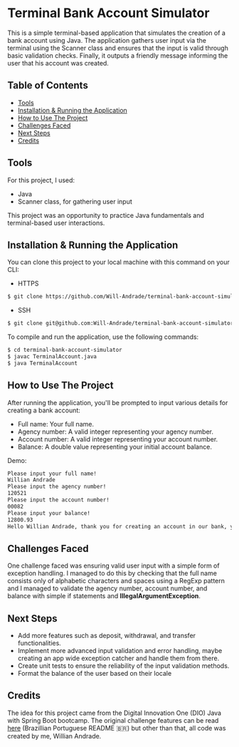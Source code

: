 # Terminal Bank Account Simulator

This is a simple terminal-based application that simulates the creation of a bank account using Java. The application gathers user input via the terminal using the Scanner class and ensures that the input is valid through basic validation checks. Finally, it outputs a friendly message informing the user that his account was created.

## Table of Contents

- [Tools](#tools)
- [Installation & Running the Application](#installation--running-the-application)
- [How to Use The Project](#how-to-use-the-project)
- [Challenges Faced](#challenges-faced)
- [Next Steps](#next-steps)
- [Credits](#credits)

## Tools
For this project, I used:
- Java
- Scanner class, for gathering user input

This project was an opportunity to practice Java fundamentals and terminal-based user interactions.

## Installation & Running the Application

You can clone this project to your local machine with this command on your CLI:

- HTTPS

```bash
$ git clone https://github.com/Will-Andrade/terminal-bank-account-simulator.git
```

- SSH

```bash
$ git clone git@github.com:Will-Andrade/terminal-bank-account-simulator.git
```

To compile and run the application, use the following commands:

```bash
$ cd terminal-bank-account-simulator
$ javac TerminalAccount.java
$ java TerminalAccount
```

## How to Use The Project

After running the application, you'll be prompted to input various details for creating a bank account:

- Full name: Your full name.
- Agency number: A valid integer representing your agency number.
- Account number: A valid integer representing your account number.
- Balance: A double value representing your initial account balance.

Demo:
```bash
Please input your full name!
Willian Andrade
Please input the agency number!
120521
Please input the account number!
00082
Please input your balance!
12800.93
Hello Willian Andrade, thank you for creating an account in our bank, your agency is 120521, account 00082 and your balance 12.800,93 is already available for withdraw.
```

## Challenges Faced

One challenge faced was ensuring valid user input with a simple form of exception handling. I managed to do this by checking that the full name consists only of alphabetic characters and spaces using a RegExp pattern and I managed to validate the agency number, account number, and balance with simple if statements and **IllegalArgumentException**.

## Next Steps

- Add more features such as deposit, withdrawal, and transfer functionalities.
- Implement more advanced input validation and error handling, maybe creating an app wide exception catcher and handle them from there.
- Create unit tests to ensure the reliability of the input validation methods.
- Format the balance of the user based on their locale

## Credits

The idea for this project came from the Digital Innovation One (DIO) Java with Spring Boot bootcamp. The original challenge features can be read [here](https://github.com/digitalinnovationone/trilha-java-basico/tree/main/desafios/sintaxe) (Brazillian Portuguese README 🇧🇷) but other than that, all code was created by me, Willian Andrade.
